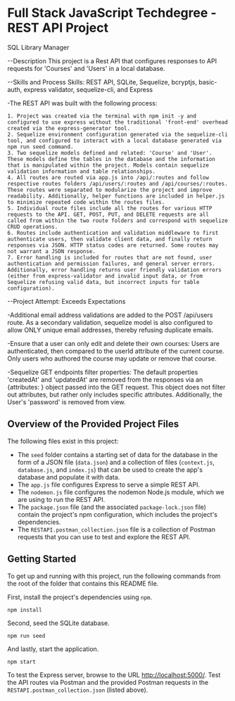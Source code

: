 # Full Stack JavaScript Techdegree - REST API Project
SQL Library Manager

 --Description
This project is a Rest API that configures responses to API requests for 'Courses' and 'Users' in a local database.


--Skills and Process
Skills: REST API, SQLite, Sequelize, bcryptjs, basic-auth, express validator, sequelize-cli, and Express

-The REST API was built with the following process:

    1. Project was created via the terminal with npm init -y and configured to use express without the traditional 'front-end' overhead created via the express-generator tool.
    2. Sequelize environment configuration generated via the sequelize-cli tool, and configured to interact with a local database generated via npm run seed command.
    3. Two sequelize models defined and related: 'Course' and 'User'. These models define the tables in the database and the information that is manipulated within the project. Models contain sequelize validation information and table relationships.
    4. All routes are routed via app.js into /api/:routes and follow respective routes folders /api/users/:routes and /api/courses/:routes. These routes were separated to modularize the project and improve readability. Additionally, helper functions are included in helper.js to minimize repeated code within the routes files.
    5. Individual route files include all the routes for various HTTP requests to the API. GET, POST, PUT, and DELETE requests are all called from within the two route folders and correspond with sequelize CRUD operations.
    6. Routes include authentication and validation middleware to first authenticate users, then validate client data, and finally return responses via JSON. HTTP status codes are returned. Some routes may not warrant a JSON response.
    7. Error handling is included for routes that are not found, user authentication and permission failures, and general server errors. Additionally, error handling returns user friendly validation errors (either from express-validator and invalid input data, or from Sequelize refusing valid data, but incorrect inputs for table configuration).
    
--Project Attempt: Exceeds Expectations

-Additional email address validations are added to the POST /api/users route. As a secondary validation, sequelize model is also configured to allow ONLY unique email addresses, thereby refusing duplicate emails.

-Ensure that a user can only edit and delete their own courses: Users are authenticated, then compared to the userId attribute of the current course. Only users who authored the course may update or remove that course.

-Sequelize GET endpoints filter properties: The default properties 'createdAt' and 'updatedAt' are removed from the responses via an {attributes: } object passed into the GET request. This object does not filter out attributes, but rather only includes specific attributes. Additionally, the User's 'password' is removed from view.

## Overview of the Provided Project Files

The following files exist in this project: 

* The `seed` folder contains a starting set of data for the database in the form of a JSON file (`data.json`) and a collection of files (`context.js`, `database.js`, and `index.js`) that can be used to create the app's database and populate it with data.
* The `app.js` file configures Express to serve a simple REST API. 
* The `nodemon.js` file configures the nodemon Node.js module, which we are using to run the REST API.
* The `package.json` file (and the associated `package-lock.json` file) contain the project's npm configuration, which includes the project's dependencies.
* The `RESTAPI.postman_collection.json` file is a collection of Postman requests that you can use to test and explore the REST API.

## Getting Started

To get up and running with this project, run the following commands from the root of the folder that contains this README file.

First, install the project's dependencies using `npm`.
```
npm install

```
Second, seed the SQLite database.
```
npm run seed
```
And lastly, start the application.
```
npm start
```
To test the Express server, browse to the URL [http://localhost:5000/](http://localhost:5000/).
Test the API routes via Postman and the provided Postman requests in the `RESTAPI.postman_collection.json` (listed above).
